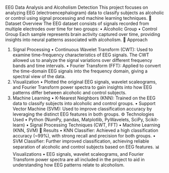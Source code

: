 EEG Data Analysis and Alcoholism Detection
This project focuses on analyzing EEG (electroencephalogram) data to classify subjects as alcoholic or control using signal processing and machine learning techniques.
📂 Dataset Overview
The EEG dataset consists of signals recorded from multiple electrodes over time for two groups:
•	Alcoholic Group
•	Control Group
Each sample represents brain activity captured over time, providing insights into neural patterns associated with alcoholism.
🔧 Approach
1. Signal Processing
•	Continuous Wavelet Transform (CWT): Used to examine time-frequency characteristics of EEG signals. The CWT allowed us to analyze the signal variations over different frequency bands and time intervals.
•	Fourier Transform (FFT): Applied to convert the time-domain EEG signals into the frequency domain, giving a spectral view of the data.
2. Visualization
•	Plotted the original EEG signals, wavelet scaleograms, and Fourier Transform power spectra to gain insights into how EEG patterns differ between alcoholic and control subjects.
3. Machine Learning
•	K-Nearest Neighbors (KNN): Trained on the EEG data to classify subjects into alcoholic and control groups.
•	Support Vector Machine (SVM): Used to improve classification accuracy by leveraging the distinct EEG features in both groups.
⚙️ Technologies Used
•	Python (NumPy, pandas, Matplotlib, PyWavelets, SciPy, Scikit-learn)
•	Signal Processing Techniques (CWT, FFT)
•	Machine Learning (KNN, SVM)
📝 Results
•	KNN Classifier: Achieved a high classification accuracy (~99%), with strong recall and precision for both groups.
•	SVM Classifier: Further improved classification, achieving reliable separation of alcoholic and control subjects based on EEG features.
📊 Visualizations
•	EEG signals, wavelet scaleograms, and Fourier Transform power spectra are all included in the project to aid in understanding how EEG patterns relate to alcoholism.

